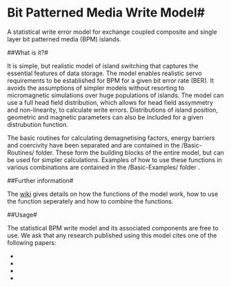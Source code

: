 # Bit Patterned Media Write Model#

A statistical write error model for exchange coupled composite and single layer bit patterned media (BPM) islands. 

##What is it?#

It is simple, but realistic model of island switching that captures the essential features of data storage. The model enables realistic servo requirements to be established for BPM for a given bit error rate (BER). It avoids the assumptions of simpler models without resorting to micromagnetic simulations over huge populations of islands. The model can use a full head field distribution, which allows for head field assymmetry and non-linearity, to calculate write errors. Distributions of island position, geometric and magnetic parameters can also be included for a given distrubution function. 

The basic routines for calculating demagnetising factors, energy barriers and coercivity have been separated and are contained in the /Basic-Routines/ folder. These form the building blocks of the entire model, but can be used for simpler calculations. Examples of how to use these functions in various combinations are contained in the /Basic-Examples/ folder .   


##Further information#

The [wiki](https://github.com/jetalbot/statistical_BPM_write_error_model/wiki) gives details on how the functions of the model work, how to use the function seperately and how to combine the functions.

##Usage#

The statistical BPM write model and its associated components are free to use. We ask that any research published using this model cites one of the following papers:

*
*
*
*





